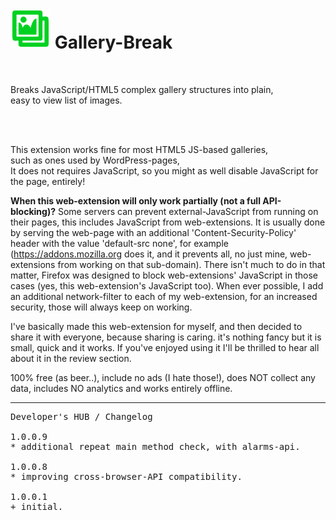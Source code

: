 <h1><img src="resources/icon.png" height="64" width="64"/> Gallery-Break</h1>

<img alt="" src="tile.png"/>

Breaks JavaScript/HTML5 complex gallery structures into plain,<br/>
easy to view list of images.<br/>
<br/>

<img width="1" height="1" alt="" src="screenshot_1.png"/>

This extension works fine for most HTML5 JS-based galleries,<br/>
such as ones used by WordPress-pages,<br/>
It does not requires JavaScript, so you might as well disable JavaScript for the page, entirely!

<strong>When this web-extension will only work partially (not a full API-blocking)?</strong>
Some servers can prevent external-JavaScript from running on their pages, this includes JavaScript from web-extensions. It is usually done by serving the web-page with an additional 'Content-Security-Policy' header with the value 'default-src none', for example (https://addons.mozilla.org does it, and it prevents all, no just mine, web-extensions from working on that sub-domain). There isn't much to do in that matter, Firefox was designed to block web-extensions' JavaScript in those cases (yes, this web-extension's JavaScript too). When ever possible, I add an additional network-filter to each of my web-extension, for an increased security, those will always keep on working.

I've basically made this web-extension for myself, and then decided to share it with everyone, because sharing is caring. it's nothing fancy but it is small, quick and it works. If you've enjoyed using it I'll be thrilled to hear all about it in the review section. 

100% free (as beer..), include no ads (I hate those!), does NOT collect any data, includes NO analytics and works entirely offline.

<hr/>

<pre>
Developer's HUB / Changelog

1.0.0.9
* additional repeat main method check, with alarms-api.

1.0.0.8
* improving cross-browser-API compatibility.

1.0.0.1
+ initial.
</pre>

<!-- <a href="https://paypal.me/e1adkarak0"><img src="https://www.paypalobjects.com/webstatic/mktg/Logo/pp-logo-100px.png" alt="PayPal Donation"></a> -->